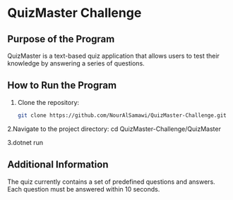 # QuizMaster Challenge

## Purpose of the Program
QuizMaster is a text-based quiz application that allows users to test their knowledge by answering a series of questions.

## How to Run the Program
1. Clone the repository:
   ```bash
   git clone https://github.com/NourAlSamawi/QuizMaster-Challenge.git
2.Navigate to the project directory:
cd QuizMaster-Challenge/QuizMaster

3.dotnet run

## Additional Information
The quiz currently contains a set of predefined questions and answers.
Each question must be answered within 10 seconds.
